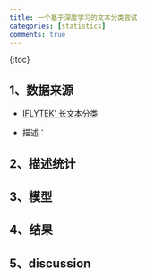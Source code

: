 ```yaml
---
title: 一个基于深度学习的文本分类尝试
categories: [statistics]
comments: true
---
```


{:toc}

## 1、数据来源

+ [IFLYTEK' 长文本分类](https://storage.googleapis.com/cluebenchmark/tasks/iflytek_public.zip)

+ 描述：

## 2、描述统计

## 3、模型

## 4、结果

## 5、discussion